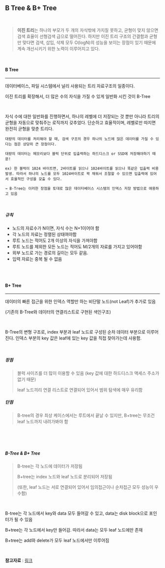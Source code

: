 ## B Tree & B+ Tree

<br>

> **이진 트리**는 하나의 부모가 두 개의 자식밖에 가지질 못하고, 균형이 맞지 않으면 검색 효율이 선형검색 급으로 떨어진다. 하지만 이진 트리 구조의 간결함과 균형만 맞다면 검색, 삽입, 삭제 모두 O(logN)의 성능을 보이는 장점이 있기 때문에 계속 개선시키기 위한 노력이 이루어지고 있다.

<br>

#### B Tree

---

데이터베이스, 파일 시스템에서 널리 사용되는 트리 자료구조의 일종이다.

이진 트리를 확장해서, 더 많은 수의 자식을 가질 수 있게 일반화 시킨 것이 B-Tree

<br>

자식 수에 대한 일반화를 진행하면서, 하나의 레벨에 더 저장되는 것 뿐만 아니라 트리의 균형을 자동으로 맞춰주는 로직까지 갖추었다. 단순하고 효율적이며, 레벨로만 따지면 완전히 균형을 맞춘 트리다.

```
대량의 데이터를 처리해야 할 때, 검색 구조의 경우 하나의 노드에 많은 데이터를 가질 수 있다는 점은 상당히 큰 장점이다.

대량의 데이터는 메모리보다 블럭 단위로 입출력하는 하드디스크 or SSD에 저장해야하기 때문!

ex) 한 블럭이 1024 바이트면, 2바이트를 읽으나 1024바이트를 읽으나 똑같은 입출력 비용 발생. 따라서 하나의 노드를 모두 1024바이트로 꽉 채워서 조절할 수 있으면 입출력에 있어서 효율적인 구성을 갖출 수 있다.

→ B-Tree는 이러한 장점을 토대로 많은 데이터베이스 시스템의 인덱스 저장 방법으로 애용하고 있음
```

<br>

##### 규칙

- 노드의 자료수가 N이면, 자식 수는 N+1이어야 함
- 각 노드의 자료는 정렬된 상태여야함
- 루트 노드는 적어도 2개 이상의 자식을 가져야함
- 루트 노드를 제외한 모든 노드는 적어도 M/2개의 자료를 가지고 있어야함
- 외부 노드로 가는 경로의 길이는 모두 같음.
- 입력 자료는 중복 될 수 없음

<br>

<br>

#### B+ Tree

---

데이터의 빠른 접근을 위한 인덱스 역할만 하는 비단말 노드(not Leaf)가 추가로 있음

(기존의 B-Tree와 데이터의 연결리스트로 구현된 색인구조)

<br>

B-Tree의 변형 구조로, index 부분과 leaf 노드로 구성된 순차 데이터 부분으로 이루어진다. 인덱스 부분의 key 값은 leaf에 있는 key 값을 직접 찾아가는데 사용함.

<br>

##### 장점

> 블럭 사이즈를 더 많이 이용할 수 있음 (key 값에 대한 하드디스크 액세스 주소가 없기 때문)
>
> leaf 노드끼리 연결 리스트로 연결되어 있어서 범위 탐색에 매우 유리함

##### 단점

> B-tree의 경우 최상 케이스에서는 루트에서 끝날 수 있지만, B+tree는 무조건 leaf 노드까지 내려가봐야 함

<br>

<br>

<br>

##### B-Tree & B+ Tree

> B-tree는 각 노드에 데이터가 저장됨
>
> B+tree는 index 노드와 leaf 노드로 분리되어 저장됨
>
> (또한, leaf 노드는 서로 연결되어 있어서 임의접근이나 순차접근 모두 성능이 우수함)

<br>

B-tree는 각 노드에서 key와 data 모두 들어갈 수 있고, data는 disk block으로 포인터가 될 수 있음

B+tree는 각 노드에서 key만 들어감. 따라서 data는 모두 leaf 노드에만 존재

B+tree는 add와 delete가 모두 leaf 노드에서만 이루어짐

<br>

**참고자료** : [링크](<https://wangin9.tistory.com/entry/B-tree-B-tree>)